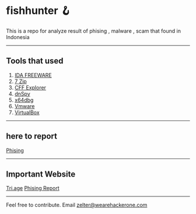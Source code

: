 # fishhunter 🪝
This is a repo for analyze result of phising , malware , scam that found in Indonesia

---

## Tools that used
1. [IDA FREEWARE](https://hex-rays.com/products/ida/news/8_4/)
2. [7 Zip](https://www.7-zip.org)
3. [CFF Explorer](https://ntcore.com/explorer-suite/)
4. [dnSpy](https://github.com/dnSpyEx/dnSpy/releases/tag/v6.5.1)
5. [x64dbg](https://x64dbg.com)
6. [Vmware](https://www.vmware.com)
7. [VirtualBox](https://www.virtualbox.org)

---

## here to report
[Phising](https://phish.report/)

---

## Important Website
[Tri.age](https://tria.ge)
[Phising Report](https://phish.report/)

---

Feel free to contribute.
Email zelter@wearehackerone.com
